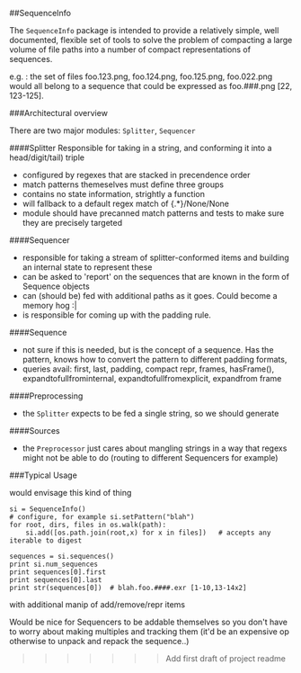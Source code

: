 ##SequenceInfo

The `SequenceInfo` package is intended to provide a relatively simple, well documented, flexible set of tools to solve the problem of compacting a large volume of file paths into a number of compact representations of sequences.

e.g. : the set of files foo.123.png, foo.124.png, foo.125.png, foo.022.png would all belong to a sequence that could be expressed as foo.###.png [22, 123-125].

###Architectural overview

There are two major modules: `Splitter`, `Sequencer` 

####Splitter 
Responsible for taking in a string, and conforming it into a head/digit/tail) triple

- configured by regexes that are stacked in precendence order
- match patterns themeselves must define three groups
- contains no state information, strightly a function
- will fallback to a default regex match of {.*}/None/None
- module should have precanned match patterns and tests to make sure they are precisely targeted
   
####Sequencer 
- responsible for taking a stream of splitter-conformed items and building an internal state to represent these
- can be asked to 'report' on the sequences that are known in the form of Sequence objects
- can (should be) fed with additional paths as it goes. Could become a memory hog :|
- is responsible for coming up with the padding rule. 

####Sequence
- not sure if this is needed, but is the concept of a sequence. Has the pattern, knows how to convert the pattern to different padding formats,
- queries avail: first, last, padding, compact repr, frames, hasFrame(), expandtofullfrominternal, expandtofullfromexplicit, expandfrom frame

####Preprocessing
- the `Splitter` expects to be fed a single string, so we should generate

####Sources
- the `Preprocessor` just cares about mangling strings in a way that regexs might not be able to do (routing to different Sequencers for example)


###Typical Usage

would envisage this kind of thing
```
si = SequenceInfo()
# configure, for example si.setPattern("blah")
for root, dirs, files in os.walk(path):
    si.add([os.path.join(root,x) for x in files])   # accepts any iterable to digest
    
sequences = si.sequences()
print si.num_sequences
print sequences[0].first
print sequences[0].last
print str(sequences[0])  # blah.foo.####.exr [1-10,13-14x2]
```

with additional manip of add/remove/repr items

Would be nice for Sequencers to be addable themselves so you don't have to worry about making multiples and tracking them (it'd be an expensive op otherwise to unpack and repack the sequence..)
>>>>>>> Add first draft of project readme
